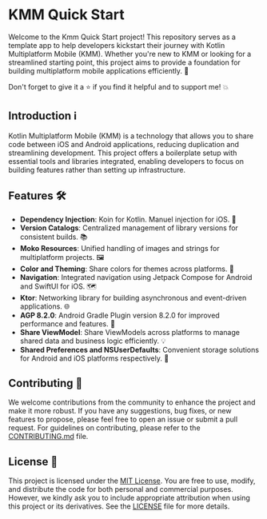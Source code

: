 # KMM Quick Start

Welcome to the Kmm Quick Start project! This repository serves as a template app to help developers kickstart their journey with Kotlin Multiplatform Mobile (KMM). Whether you're new to KMM or looking for a streamlined starting point, this project aims to provide a foundation for building multiplatform mobile applications efficiently. 🚀

Don't forget to give it a ⭐️ if you find it helpful and to support me! 💥

## Introduction ℹ️

Kotlin Multiplatform Mobile (KMM) is a technology that allows you to share code between iOS and Android applications, reducing duplication and streamlining development. This project offers a boilerplate setup with essential tools and libraries integrated, enabling developers to focus on building features rather than setting up infrastructure.

## Features 🛠️

- **Dependency Injection**: Koin for Kotlin. Manuel injection for iOS. 💉
- **Version Catalogs**: Centralized management of library versions for consistent builds. 📚
- **Moko Resources**: Unified handling of images and strings for multiplatform projects. 🖼️
- **Color and Theming**: Share colors for themes across platforms. 🎨
- **Navigation**: Integrated navigation using Jetpack Compose for Android and SwiftUI for iOS. 🗺️
- **Ktor**: Networking library for building asynchronous and event-driven applications. 🌐
- **AGP 8.2.0**: Android Gradle Plugin version 8.2.0 for improved performance and features. 📱
- **Share ViewModel**: Share ViewModels across platforms to manage shared data and business logic efficiently. 💡
- **Shared Preferences and NSUserDefaults**: Convenient storage solutions for Android and iOS platforms respectively. 💾

## Contributing 🤝

We welcome contributions from the community to enhance the project and make it more robust. If you have any suggestions, bug fixes, or new features to propose, please feel free to open an issue or submit a pull request. For guidelines on contributing, please refer to the [CONTRIBUTING.md](CONTRIBUTING.md) file.

## License 📜

This project is licensed under the [MIT License](LICENSE). You are free to use, modify, and distribute the code for both personal and commercial purposes. However, we kindly ask you to include appropriate attribution when using this project or its derivatives. See the [LICENSE](LICENSE) file for more details.